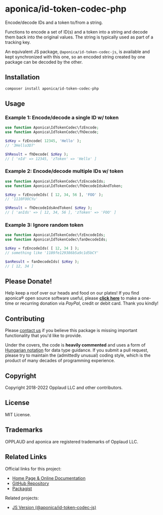 # aponica/id-token-codec-php

Encode/decode IDs and a token to/from a string.

Functions to encode a set of ID(s) and a token into a string and decode
them back into the original values. The string is typically used as part
of a tracking key.

An equivalent JS package, `@aponica/id-token-codec-js`, is available and
kept synchronized with this one, so an encoded string created by one 
package can be decoded by the other.

<a name="installation"></a>
## Installation

```sh
composer install aponica/id-token-codec-php
```

<a name="usage"></a>
## Usage

### Example 1: Encode/decode a single ID w/ token

```php
use function Aponica\IdTokenCodec\fzEncode;
use function Aponica\IdTokenCodec\fhDecode;

$zKey = fzEncode( 12345, 'Hello' ); 
// '3Hello3D7'

$hResult = fhDecode( $zKey ); 
// [ 'nId' => 12345, 'zToken' => 'Hello' ]
```

### Example 2: Encode/decode multiple IDs w/ token

```php
use function Aponica\IdTokenCodec\fzEncodeIds;
use function Aponica\IdTokenCodec\fhDecodeIdsAndToken;

$zKey = fzEncodeIds( [ 12, 34, 56 ], 'FOO' ); 
// '1110FOOCYu'

$hResult = fhDecodeIdsAndToken( $zKey );
// [ 'anIds' => [ 12, 34, 56 ], 'zToken' => 'FOO' ]
```

### Example 3: Ignore random token

```php
use function Aponica\IdTokenCodec\fzEncodeIds;
use function Aponica\IdTokenCodec\fanDecodeIds;

$zKey = fzEncodeIds( [ 12, 34 ] ); 
// something like '1109fe129386b5a9c1d5bCY'

$anResult = fanDecodeIds( $zKey );
// [ 12, 34 ]
```

## Please Donate!

Help keep a roof over our heads and food on our plates! 
If you find aponica® open source software useful, please 
**[click here](https://www.paypal.com/biz/fund?id=BEHTAS8WARM68)** 
to make a one-time or recurring donation via *PayPal*, credit 
or debit card. Thank you kindly!


## Contributing

Please [contact us](https://aponica.com/contact/) if you believe this package
is missing important functionality that you'd like to provide.

Under the covers, the code is **heavily commented** and uses a form of
[Hungarian notation](https://en.wikipedia.org/wiki/Hungarian_notation) 
for data type guidance. If you submit a pull request, please try to maintain
the (admittedly unusual) coding style, which is the product of many decades
of programming experience.

## Copyright

Copyright 2018-2022 Opplaud LLC and other contributors.

## License

MIT License.

## Trademarks

OPPLAUD and aponica are registered trademarks of Opplaud LLC.

## Related Links

Official links for this project:

* [Home Page & Online Documentation](https://aponica.com/docs/id-token-codec-php/)
* [GitHub Repository](https://github.com/aponica/id-token-codec-php)
* [Packagist](https://packagist.org/packages/aponica/id-token-codec-php)
  
Related projects:

* [JS Version (@aponica/id-token-codec-js)](https://aponica.com/docs/id-token-codec-js/)
